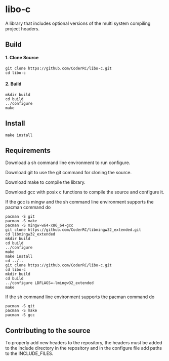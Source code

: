# libo-c
A library that includes optional versions of the multi system compiling project headers.

## Build

#### 1. Clone Source
    git clone https://github.com/CoderRC/libo-c.git
    cd libo-c

#### 2. Build
    mkdir build
    cd build
    ../configure
    make

## Install
    make install

## Requirements

Download a sh command line environment to run configure.

Download git to use the git command for cloning the source.

Download make to compile the library.

Download gcc with posix c functions to compile the source and configure it.

If the gcc is mingw and the sh command line environment supports the pacman command do

    pacman -S git
    pacman -S make
    pacman -S mingw-w64-x86_64-gcc
    git clone https://github.com/CoderRC/libmingw32_extended.git
    cd libmingw32_extended
    mkdir build
    cd build
    ../configure
    make
    make install
    cd ../..
    git clone https://github.com/CoderRC/libo-c.git
    cd libo-c
    mkdir build
    cd build
    ../configure LDFLAGS=-lmingw32_extended
    make

If the sh command line environment supports the pacman command do

    pacman -S git
    pacman -S make
    pacman -S gcc

## Contributing to the source

To properly add new headers to the repository, the headers must be added to the include directory in the repository and in the configure file add paths to the INCLUDE_FILES.
